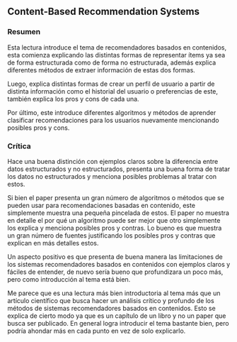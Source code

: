 ## Content-Based Recommendation Systems

### Resumen
Esta lectura introduce el tema de recomendadores basados en contenidos, esta comienza explicando las distintas formas de representar ítems ya sea de forma estructurada como de forma no estructurada, además explica diferentes métodos de extraer información de estas dos formas.

Luego, explica distintas formas de crear un perfil de usuario a partir de distinta información como el historial del usuario o preferencias de este, también explica los pros y cons de cada una.

Por último, este introduce diferentes algoritmos y métodos de aprender clasificar recomendaciones para los usuarios nuevamente mencionando posibles pros y cons.

### Crítica

Hace una buena distinción con ejemplos claros sobre la diferencia entre datos estructurados y no estructurados, presenta una buena forma de tratar los datos no estructurados y menciona posibles problemas al tratar con estos.

Si bien el paper presenta un gran número de algoritmos o métodos que se pueden usar para recomendaciones basadas en contenido, este simplemente muestra una pequeña pincelada de estos. El paper no muestra en detalle el por qué un algoritmo puede ser mejor que otro simplemente los explica y menciona posibles pros y contras. Lo bueno es que muestra un gran número de fuentes justificando los posibles pros y contras que explican en más detalles estos.

Un aspecto positivo es que presenta de buena manera las limitaciones de los sistemas recomendadores basados en contenidos con ejemplos claros y fáciles de entender, de nuevo sería bueno que profundizara un poco más, pero como introducción al tema está bien.

Me parece que es una lectura más bien introductoria al tema más que un artículo científico que busca hacer un análisis crítico y profundo de los métodos de sistemas recomendadores basados en contenidos. Esto se explica de cierto modo ya que es un capítulo de un libro y no un paper que busca ser publicado. En general logra introducir el tema bastante bien, pero podría ahondar más en cada punto en vez de solo explicarlo.
